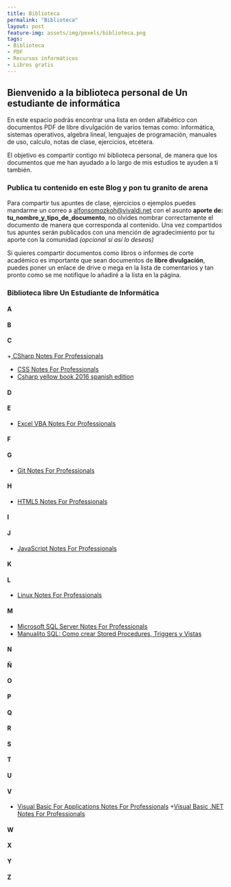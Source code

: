 ```yaml
---
title: Biblioteca
permalink: "Biblioteca"
layout: post
feature-img: assets/img/pexels/biblioteca.png
tags:
- Biblioteca
- PDF
- Recursos informáticos
- Libros gratis
---
```

## Bienvenido a la biblioteca personal de Un estudiante de informática

En este espacio podrás encontrar una lista en orden alfabético con documentos PDF de libre divulgación de varios temas como: informática, sistemas operativos, algebra lineal, lenguajes de programación, manuales de uso, calculo, notas de clase, ejercicios, etcétera. 

El objetivo es compartir contigo mi biblioteca personal, de manera que los documentos que me han ayudado a lo largo de mis estudios te ayuden a ti también.

### Publica tu contenido en este Blog y pon tu granito de arena 
Para compartir tus apuntes de clase, ejercicios o ejemplos puedes mandarme un correo a [alfonsomozkoh@vivaldi.net](mailto:alonsomozkoh@vivaldi.net) con el asunto **aporte de: tu_nombre_y_tipo_de_documento**, no olvides nombrar correctamente el documento de manera que corresponda al contenido. Una vez compartidos tus apuntes serán publicados con una mención de agradecimiento por tu aporte con la comunidad  *(opcional si así lo deseas)*

Si quieres compartir documentos como libros o informes de corte académico es importante que sean documentos de **libre divulgación**, puedes poner un enlace de drive o mega en la lista de comentarios y tan pronto como se me notifique lo añadiré a la lista en la página.

### Biblioteca libre Un Estudiante de Informática

#### A

#### B

#### C

+[ CSharp Notes For Professionals ](https://github.com/alfonsomozkoh/Docs/raw/master/Libros/CSharpNotesForProfessionals.pdf)
+ [CSS Notes For Professionals](https://github.com/alfonsomozkoh/Docs/raw/master/Libros/CSSNotesForProfessionals.pdf
)
+ [Csharp yellow book 2016 spanish edition](https://github.com/alfonsomozkoh/Docs/raw/master/Libros/csharp-yellow-book-2016-spanish-edition.pdf)

#### D

#### E

+ [Excel VBA Notes For Professionals](https://github.com/alfonsomozkoh/Docs/raw/master/Libros/ExcelVBANotesForProfessionals.pdf)

#### F

#### G

+ [Git Notes For Professionals](https://github.com/alfonsomozkoh/Docs/raw/master/Libros/GitNotesForProfessionals.pdf
)

#### H

+ [HTML5 Notes For Professionals](https://github.com/alfonsomozkoh/Docs/raw/master/Libros/HTML5NotesForProfessionals.pdf)

#### I

#### J

+ [JavaScript Notes For Professionals](https://github.com/alfonsomozkoh/Docs/raw/master/Libros/JavaScriptNotesForProfessionals.pdf)

#### K

#### L

+ [Linux Notes For Professionals](https://github.com/alfonsomozkoh/Docs/raw/master/Libros/LinuxNotesForProfessionals.pdf)

#### M

+ [Microsoft SQL Server Notes For Professionals](https://github.com/alfonsomozkoh/Docs/raw/master/Libros/MicrosoftSQLServerNotesForProfessionals.pdf)
+ [Manualito SQL: Como crear Stored Procedures, Triggers y Vistas](https://github.com/alfonsomozkoh/Docs/raw/master/Libros/manualitoSQL.pdf)

#### N

#### Ñ

#### O

#### P

#### Q

#### R

#### S

#### T

#### U

#### V

+ [Visual Basic For Applications Notes For Professionals](https://github.com/alfonsomozkoh/Docs/raw/master/Libros/VBANotesForProfessionals.pdf
)
+[Visual Basic .NET Notes For Professionals](https://github.com/alfonsomozkoh/Docs/raw/master/Libros/VisualBasic_NETNotesForProfessionals.pdf)

#### W

#### X

#### Y

#### Z
